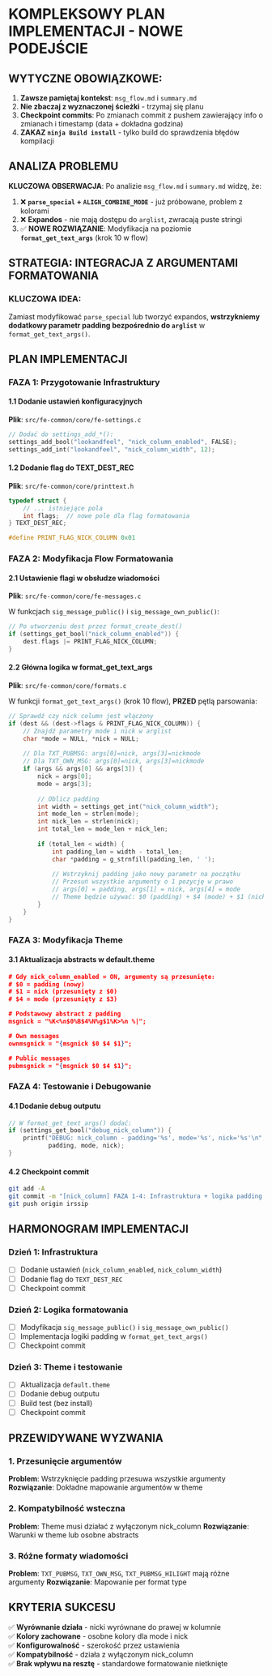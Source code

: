 # KOMPLEKSOWY PLAN IMPLEMENTACJI - NOWE PODEJŚCIE

## WYTYCZNE OBOWIĄZKOWE:
1. **Zawsze pamiętaj kontekst**: `msg_flow.md` i `summary.md`
2. **Nie zbaczaj z wyznaczonej ścieżki** - trzymaj się planu
3. **Checkpoint commits**: Po zmianach commit z pushem zawierający info o zmianach i timestamp (data + dokładna godzina)
4. **ZAKAZ `ninja Build install`** - tylko build do sprawdzenia błędów kompilacji

## ANALIZA PROBLEMU

**KLUCZOWA OBSERWACJA**: Po analizie `msg_flow.md` i `summary.md` widzę, że:

1. ❌ **`parse_special` + `ALIGN_COMBINE_MODE`** - już próbowane, problem z kolorami
2. ❌ **Expandos** - nie mają dostępu do `arglist`, zwracają puste stringi  
3. ✅ **NOWE ROZWIĄZANIE**: Modyfikacja na poziomie **`format_get_text_args`** (krok 10 w flow)

## STRATEGIA: INTEGRACJA Z ARGUMENTAMI FORMATOWANIA

### KLUCZOWA IDEA:
Zamiast modyfikować `parse_special` lub tworzyć expandos, **wstrzykniemy dodatkowy parametr padding bezpośrednio do `arglist`** w `format_get_text_args()`.

## PLAN IMPLEMENTACJI

### FAZA 1: Przygotowanie Infrastruktury

#### 1.1 Dodanie ustawień konfiguracyjnych
**Plik**: `src/fe-common/core/fe-settings.c`
```c
// Dodać do settings_add_*():
settings_add_bool("lookandfeel", "nick_column_enabled", FALSE);
settings_add_int("lookandfeel", "nick_column_width", 12);
```

#### 1.2 Dodanie flag do TEXT_DEST_REC
**Plik**: `src/fe-common/core/printtext.h`
```c
typedef struct {
    // ... istniejące pola
    int flags;  // nowe pole dla flag formatowania
} TEXT_DEST_REC;

#define PRINT_FLAG_NICK_COLUMN 0x01
```

### FAZA 2: Modyfikacja Flow Formatowania

#### 2.1 Ustawienie flagi w obsłudze wiadomości
**Plik**: `src/fe-common/core/fe-messages.c`

W funkcjach `sig_message_public()` i `sig_message_own_public()`:
```c
// Po utworzeniu dest przez format_create_dest()
if (settings_get_bool("nick_column_enabled")) {
    dest.flags |= PRINT_FLAG_NICK_COLUMN;
}
```

#### 2.2 Główna logika w format_get_text_args
**Plik**: `src/fe-common/core/formats.c`

W funkcji `format_get_text_args()` (krok 10 flow), **PRZED** pętlą parsowania:

```c
// Sprawdź czy nick column jest włączony
if (dest && (dest->flags & PRINT_FLAG_NICK_COLUMN)) {
    // Znajdź parametry mode i nick w arglist
    char *mode = NULL, *nick = NULL;
    
    // Dla TXT_PUBMSG: args[0]=nick, args[3]=nickmode
    // Dla TXT_OWN_MSG: args[0]=nick, args[3]=nickmode
    if (args && args[0] && args[3]) {
        nick = args[0];
        mode = args[3];
        
        // Oblicz padding
        int width = settings_get_int("nick_column_width");
        int mode_len = strlen(mode);
        int nick_len = strlen(nick);
        int total_len = mode_len + nick_len;
        
        if (total_len < width) {
            int padding_len = width - total_len;
            char *padding = g_strnfill(padding_len, ' ');
            
            // Wstrzyknij padding jako nowy parametr na początku
            // Przesuń wszystkie argumenty o 1 pozycję w prawo
            // args[0] = padding, args[1] = nick, args[4] = mode
            // Theme będzie używać: $0 (padding) + $4 (mode) + $1 (nick)
        }
    }
}
```

### FAZA 3: Modyfikacja Theme

#### 3.1 Aktualizacja abstracts w default.theme
```theme
# Gdy nick_column_enabled = ON, argumenty są przesunięte:
# $0 = padding (nowy)
# $1 = nick (przesunięty z $0) 
# $4 = mode (przesunięty z $3)

# Podstawowy abstract z padding
msgnick = "%K<%n$0%B$4%N%g$1%K>%n %|";

# Own messages
ownmsgnick = "{msgnick $0 $4 $1}";

# Public messages  
pubmsgnick = "{msgnick $0 $4 $1}";
```

### FAZA 4: Testowanie i Debugowanie

#### 4.1 Dodanie debug outputu
```c
// W format_get_text_args() dodać:
if (settings_get_bool("debug_nick_column")) {
    printf("DEBUG: nick_column - padding='%s', mode='%s', nick='%s'\n", 
           padding, mode, nick);
}
```

#### 4.2 Checkpoint commit
```bash
git add -A
git commit -m "[nick_column] FAZA 1-4: Infrastruktura + logika padding - 2025-01-24 15:30"
git push origin irssip
```

## HARMONOGRAM IMPLEMENTACJI

### Dzień 1: Infrastruktura
- [ ] Dodanie ustawień (`nick_column_enabled`, `nick_column_width`)
- [ ] Dodanie flag do `TEXT_DEST_REC`
- [ ] Checkpoint commit

### Dzień 2: Logika formatowania  
- [ ] Modyfikacja `sig_message_public()` i `sig_message_own_public()`
- [ ] Implementacja logiki padding w `format_get_text_args()`
- [ ] Checkpoint commit

### Dzień 3: Theme i testowanie
- [ ] Aktualizacja `default.theme`
- [ ] Dodanie debug outputu
- [ ] Build test (bez install)
- [ ] Checkpoint commit

## PRZEWIDYWANE WYZWANIA

### 1. Przesunięcie argumentów
**Problem**: Wstrzyknięcie padding przesuwa wszystkie argumenty
**Rozwiązanie**: Dokładne mapowanie argumentów w theme

### 2. Kompatybilność wsteczna
**Problem**: Theme musi działać z wyłączonym nick_column
**Rozwiązanie**: Warunki w theme lub osobne abstracts

### 3. Różne formaty wiadomości
**Problem**: `TXT_PUBMSG`, `TXT_OWN_MSG`, `TXT_PUBMSG_HILIGHT` mają różne argumenty
**Rozwiązanie**: Mapowanie per format type

## KRYTERIA SUKCESU

✅ **Wyrównanie działa** - nicki wyrównane do prawej w kolumnie  
✅ **Kolory zachowane** - osobne kolory dla mode i nick  
✅ **Konfigurowalność** - szerokość przez ustawienia  
✅ **Kompatybilność** - działa z wyłączonym nick_column  
✅ **Brak wpływu na resztę** - standardowe formatowanie nietknięte  
